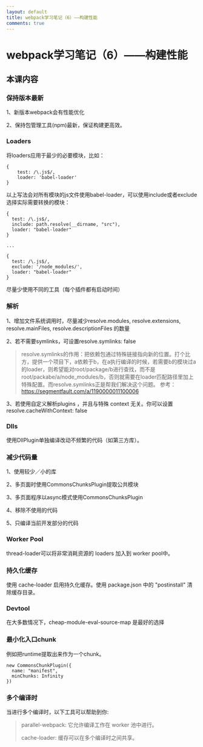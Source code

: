 ```yaml
---
layout: default
title: webpack学习笔记（6）——构建性能
comments: true
---
```

# webpack学习笔记（6）——构建性能

## 本课内容

### 保持版本最新

1、新版本webpack会有性能优化

2、保持包管理工具(npm)最新，保证构建更高效。

### Loaders

将loaders应用于最少的必要模块，比如：

```
{
	test: /\.js$/,
	loader: 'babel-loader'
}
```
以上写法会对所有模块的js文件使用babel-loader，可以使用include或者exclude选择实际需要转换的模块：

```
{
  test: /\.js$/,
  include: path.resolve(__dirname, "src"),
  loader: "babel-loader"
}

...

{
  test: /\.js$/,
  exclude: '/node_modules/',
  loader: "babel-loader"
}
```

尽量少使用不同的工具（每个插件都有启动时间）

### 解析

1、增加文件系统调用时，尽量减少resolve.modules, resolve.extensions, resolve.mainFiles, resolve.descriptionFiles 的数量

2、若不需要symlinks，可设置resolve.symlinks: false

>resolve.symlinks的作用：把依赖包通过特殊链接指向新的位置。打个比方，提供一个项目下，a依赖于b，在a执行编译的时候，若需要b的模块过a的loader，则希望能对root/package/b进行查找，而不是root/packabe/a/node_modules/b，否则就需要在loader匹配路径里加上特殊配置。而resolve.symlinks正是帮我们解决这个问题。
参考：<https://segmentfault.com/a/1190000011100006>

3、若使用自定义解析plugins ，并且与特殊 context 无关。你可以设置 resolve.cacheWithContext: false

### Dlls

使用DllPlugin单独编译改动不频繁的代码（如第三方库）。

### 减少代码量

1、使用较少／小的库

2、多页面时使用CommonsChunksPlugin提取公共模块

3、多页面程序以async模式使用CommonsChunksPlugin

4、移除不使用的代码

5、只编译当前开发部分的代码

### Worker Pool

thread-loader可以将非常消耗资源的 loaders 加入到 worker pool中。

### 持久化缓存

使用 cache-loader 启用持久化缓存。使用 package.json 中的 "postinstall" 清除缓存目录。

### Devtool

在大多数情况下，cheap-module-eval-source-map 是最好的选择

### 最小化入口chunk

例如把runtime提取出来作为一个chunk。

```
new CommonsChunkPlugin({
  name: "manifest",
  minChunks: Infinity
})
```

### 多个编译时
当进行多个编译时，以下工具可以帮助到你:

>parallel-webpack: 它允许编译工作在 worker 池中进行。
>
>cache-loader: 缓存可以在多个编译时之间共享。